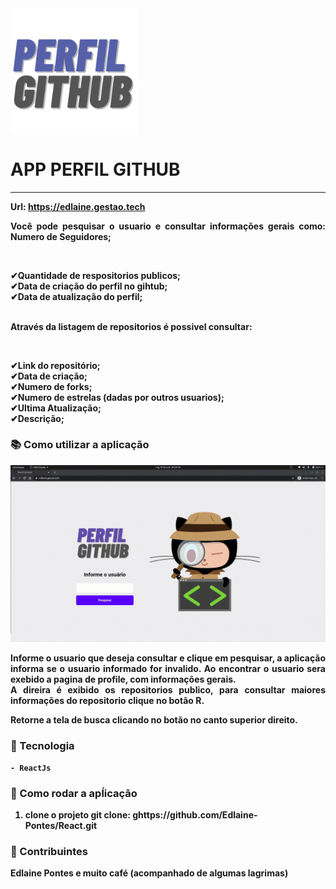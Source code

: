 <img align="center" src="./src/assets/logo.png" width="40%">


# APP PERFIL GITHUB
______________________________________________

<b>Url:<b> https://edlaine.gestao.tech 

<p align="justify">Você pode pesquisar o usuario e consultar informações gerais como:
Numero de Seguidores;<p><br>

   ✔Quantidade de respositorios publicos;<br>
   ✔Data de criação do perfil no gihtub;<br>
   ✔Data de atualização do perfil;<br><br>

<p align="justify">Através da listagem de repositorios é possivel consultar:<p><br>

   ✔Link do repositório;<br>
   ✔Data de criação;<br>
   ✔Numero de forks;<br>
   ✔Numero de estrelas (dadas por outros usuarios);<br>
   ✔Ultima Atualização;<br>
   ✔Descrição;<br>

###  📚 Como utilizar a aplicação

<p><img src="demo.gif"></p>

<p align="justify">Informe o usuario que deseja consultar e clique em pesquisar, a aplicação informa se o usuario informado for invalido.
Ao encontrar o usuario sera exebido a pagina de profile, com informações gerais.<br>
A direira é exibido os repositorios publico, para consultar maiores informações do repositorio clique no <bold>botão R.<bold><p>

<p align="justify">Retorne a tela de busca clicando no botão no canto superior direito.<p>


### 🚀 Tecnologia ###

    - ReactJs

### 👀 Como rodar a apĺicação

1. clone o projeto
    git clone: ghttps://github.com/Edlaine-Pontes/React.git



### 💪 Contribuintes ###

Edlaine Pontes e muito café (acompanhado de algumas lagrimas)
